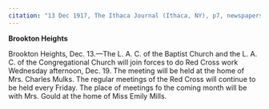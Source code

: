 ```yaml
---
citation: "13 Dec 1917, The Ithaca Journal (Ithaca, NY), p7, newspapers.com"
---
```

**Brookton Heights**

Brookton Heights, Dec. 13.—The L. A. C. of the Baptist Church and the L. A. C. of the Congregational Church will join forces to do Red Cross work Wednesday afternoon, Dec. 19. The meeting will be held at the home of Mrs. Charles Mulks. The regular meetings of the Red Cross will continue to be held every Friday. The place of meetings fo the coming month will be with Mrs. Gould at the home of Miss Emily Mills.
